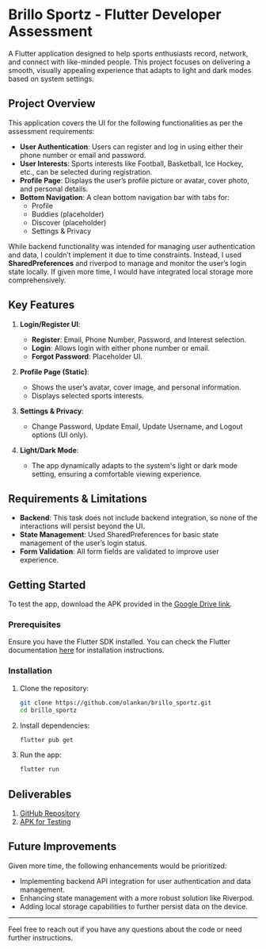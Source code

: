 
# Brillo Sportz - Flutter Developer Assessment

A Flutter application designed to help sports enthusiasts record, network, and connect with like-minded people. This project focuses on delivering a smooth, visually appealing experience that adapts to light and dark modes based on system settings.

## Project Overview

This application covers the UI for the following functionalities as per the assessment requirements:

- **User Authentication**: Users can register and log in using either their phone number or email and password.
- **User Interests**: Sports interests like Football, Basketball, Ice Hockey, etc., can be selected during registration.
- **Profile Page**: Displays the user’s profile picture or avatar, cover photo, and personal details.
- **Bottom Navigation**: A clean bottom navigation bar with tabs for:
  - Profile
  - Buddies (placeholder)
  - Discover (placeholder)
  - Settings & Privacy

While backend functionality was intended for managing user authentication and data, I couldn’t implement it due to time constraints. Instead, I used **SharedPreferences** and riverpod to manage and monitor the user’s login state locally. If given more time, I would have integrated local storage more comprehensively.

## Key Features

1. **Login/Register UI**:
   - **Register**: Email, Phone Number, Password, and Interest selection.
   - **Login**: Allows login with either phone number or email.
   - **Forgot Password**: Placeholder UI.
   
2. **Profile Page (Static)**:
   - Shows the user’s avatar, cover image, and personal information.
   - Displays selected sports interests.

3. **Settings & Privacy**:
   - Change Password, Update Email, Update Username, and Logout options (UI only).

4. **Light/Dark Mode**:
   - The app dynamically adapts to the system's light or dark mode setting, ensuring a comfortable viewing experience.

## Requirements & Limitations

- **Backend**: This task does not include backend integration, so none of the interactions will persist beyond the UI.
- **State Management**: Used SharedPreferences for basic state management of the user’s login status.
- **Form Validation**: All form fields are validated to improve user experience.


## Getting Started

To test the app, download the APK provided in the [Google Drive link](https://drive.google.com/drive/folders/1pc64YUxi-EjAggfgZcdkqD1vVdCgMguW?usp=drive_link). 

### Prerequisites

Ensure you have the Flutter SDK installed. You can check the Flutter documentation [here](https://flutter.dev/docs/get-started/install) for installation instructions.

### Installation

1. Clone the repository:
   ```bash
   git clone https://github.com/olankan/brillo_sportz.git
   cd brillo_sportz
   ```
2. Install dependencies:
   ```bash
   flutter pub get
   ```
3. Run the app:
   ```bash
   flutter run
   ```
   
## Deliverables

1. [GitHub Repository](https://github.com/olankan/brillo_sportz.git)
2. [APK for Testing](https://drive.google.com/drive/folders/1pc64YUxi-EjAggfgZcdkqD1vVdCgMguW?usp=drive_link)

## Future Improvements

Given more time, the following enhancements would be prioritized:

- Implementing backend API integration for user authentication and data management.
- Enhancing state management with a more robust solution like Riverpod.
- Adding local storage capabilities to further persist data on the device.

---

Feel free to reach out if you have any questions about the code or need further instructions.

